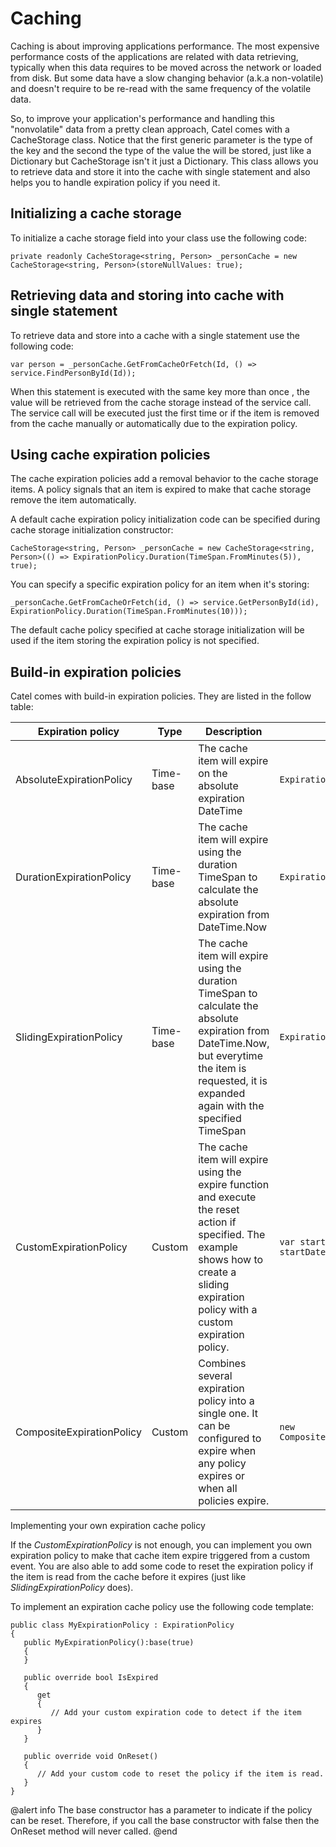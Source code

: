 # Caching

Caching is about improving applications performance. The most expensive performance costs of the applications are related with data retrieving, typically when this data requires to be moved across the network or loaded from disk. But some data have a slow changing behavior (a.k.a non-volatile) and doesn't require to be re-read with the same frequency of the volatile data.

So, to improve your application's performance and handling this "nonvolatile" data from a pretty clean approach, Catel comes with a CacheStorage class. Notice that the first generic parameter is the type of the key and the second the type of the value the will be stored, just like a Dictionary but CacheStorage isn't it just a Dictionary. This class allows you to retrieve data and store it into the cache with single statement and also helps you to handle expiration policy if you need it.

## Initializing a cache storage

To initialize a cache storage field into your class use the following code:

```
private readonly CacheStorage<string, Person> _personCache = new CacheStorage<string, Person>(storeNullValues: true);
```

## Retrieving data and storing into cache with single statement

To retrieve data and store into a cache with a single statement use the following code:

```
var person = _personCache.GetFromCacheOrFetch(Id, () => service.FindPersonById(Id));
```

When this statement is executed with the same key more than once , the value will be retrieved from the cache storage instead of the service call. The service call will be executed just the first time or if the item is removed from the cache manually or automatically due to the expiration policy.

## Using cache expiration policies

The cache expiration policies add a removal behavior to the cache storage items. A policy signals that an item is expired to make that cache storage remove the item automatically.

A default cache expiration policy initialization code can be specified during cache storage initialization constructor:

```
CacheStorage<string, Person> _personCache = new CacheStorage<string, Person>(() => ExpirationPolicy.Duration(TimeSpan.FromMinutes(5)), true);
```

You can specify a specific expiration policy for an item when it's storing:

```
_personCache.GetFromCacheOrFetch(id, () => service.GetPersonById(id), ExpirationPolicy.Duration(TimeSpan.FromMinutes(10)));
```

The default cache policy specified at cache storage initialization will be used if the item storing the expiration policy is not specified.

## Build-in expiration policies

Catel comes with build-in expiration policies. They are listed in the follow table:

Expiration policy|Type|Description|Initialization code sample
-|-|-|-
AbsoluteExpirationPolicy|Time-base|The cache item will expire on the absolute expiration DateTime|```ExpirationPolicy.Absolute(new DateTime(21, 12, 2012))```
DurationExpirationPolicy|Time-base|The cache item will expire using the duration TimeSpan to calculate the absolute expiration from DateTime.Now|```ExpirationPolicy.Duration(TimeSpan.FromMinutes(5))```
SlidingExpirationPolicy|Time-base|The cache item will expire using the duration TimeSpan to calculate the absolute expiration from DateTime.Now, but everytime the item is requested, it is expanded again with the specified TimeSpan|```ExpirationPolicy.Sliding(TimeSpan.FromMinutes(5))```
CustomExpirationPolicy|Custom|The cache item will expire using the expire function and execute the reset action if specified. The example shows how to create a sliding expiration policy with a custom expiration policy.|```var startDateTime = DateTime.Now;var duration = TimeSpan.FromMinutes(5);ExpirationPolicy.Custom(() => DateTime.Now > startDateTime.Add(duration), () => startDateTime = DateTime.Now);```
CompositeExpirationPolicy|Custom|Combines several expiration policy into a single one. It can be configured to expire when any policy expires or when all policies expire.|```new CompositeExpirationPolicy().Add(ExpirationPolicy.Sliding(TimeSpan.FromMinutes(5))).Add(ExpirationPolicy.Custom(()=>...))```

Implementing your own expiration cache policy

If the *CustomExpirationPolicy* is not enough, you can implement you own expiration policy to make that cache item expire triggered from a custom event. You are also able to add some code to reset the expiration policy if the item is read from the cache before it expires (just like *SlidingExpirationPolicy* does).

To implement an expiration cache policy use the following code template:

```
public class MyExpirationPolicy : ExpirationPolicy
{
   public MyExpirationPolicy():base(true)
   {
   }

   public override bool IsExpired
   {
      get
      {
         // Add your custom expiration code to detect if the item expires
      }
   }

   public override void OnReset()
   {
      // Add your custom code to reset the policy if the item is read.
   }
}
```

@alert info
The base constructor has a parameter to indicate if the policy can be reset. Therefore, if you call the base constructor with false then the OnReset method will never called.
@end
